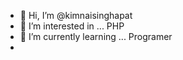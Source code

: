 - 👋 Hi, I’m @kimnaisinghapat
- 👀 I’m interested in ... PHP
- 🌱 I’m currently learning ... Programer
-
<!---
kimnaisinghapat/kimnaisinghapat is a ✨ special ✨ repository because its `README.md` (this file) appears on your GitHub profile.
You can click the Preview link to take a look at your changes.
--->
